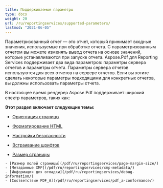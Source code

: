 ```yaml
---
title: Поддерживаемые параметры
type: docs
weight: 20
url: /ru/reportingservices/supported-parameters/
lastmod: "2021-06-05"
---
```


Параметризованный отчет — это отчет, который принимает входные значения, используемые при обработке отчета. С параметризованным отчетом вы можете изменять вывод отчета на основе значений, которые устанавливаются при запуске отчета. Aspose.Pdf для Reporting Services поддерживает два вида параметров: параметры сервера отчетов и параметры отчета. Параметры сервера отчетов используются для всех отчетов на сервере отчетов. Если вы хотите сделать некоторые параметры подходящими для конкретных отчетов, вы должны использовать параметры отчета.

В настоящее время рендерер Aspose.Pdf поддерживает широкий спектр параметров, таких как:

**Этот раздел включает следующие темы:**

- [Ориентация страницы](/pdf/ru/reportingservices/page-orientation/)
- [Форматирование HTML](/pdf/ru/reportingservices/html-formatting/)
- [Настройки безопасности](/pdf/ru/reportingservices/security-setting/)
- [Встраивание шрифтов](/pdf/ru/reportingservices/isfontembedded/)

- [Размер страницы](/pdf/ru/reportingservices/pagesize/)
```
- [Размер полей страницы](/pdf/ru/reportingservices/page-margin-size/)
- [Метаданные XMP](/pdf/ru/reportingservices/xmp-metadata/)
- [Информация для отладки](/pdf/ru/reportingservices/debug-information/)
- [Соответствие PDF_A](/pdf/ru/reportingservices/pdf_a-conformance/)
```